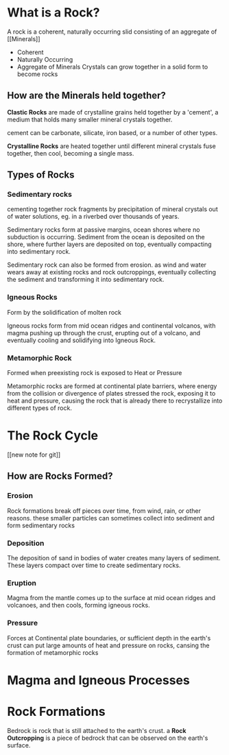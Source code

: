 # What is a Rock?
A rock is a coherent, naturally occurring slid consisting of an aggregate of [[Minerals]]
- Coherent
- Naturally Occurring
- Aggregate of Minerals
Crystals can grow together in a solid form to become rocks

## How are the Minerals held together?
**Clastic Rocks** are made of crystalline grains held together by a 'cement', a medium that holds many smaller mineral crystals together.

cement can be carbonate, silicate, iron based, or a number of other types.

**Crystalline Rocks** are heated together until different mineral crystals fuse together, then cool, becoming a single mass.
## Types of Rocks
### Sedimentary rocks
cementing together rock fragments by precipitation of mineral crystals out of water solutions, eg. in a riverbed over thousands of years.

Sedimentary rocks form at passive margins, ocean shores where no subduction is occurring. Sediment from the ocean is deposited on the shore, where further layers are deposited on top, eventually compacting into sedimentary rock.

Sedimentary rock can also be formed from erosion. as wind and water wears away at existing rocks and rock outcroppings, eventually collecting the sediment and transforming it into sedimentary rock. 

### Igneous Rocks
Form by the solidification of molten rock

Igneous rocks form from mid ocean ridges and continental volcanos, with magma pushing up through the crust, erupting out of a volcano, and eventually cooling and solidifying into Igneous Rock. 

### Metamorphic Rock
Formed when preexisting rock is exposed to Heat or Pressure

Metamorphic rocks are formed at continental plate barriers, where energy from the collision or divergence of plates stressed the rock, exposing it to heat and pressure, causing the rock that is already there to recrystallize into different types of rock. 
# The Rock Cycle
[[new note for git]]

## How are Rocks Formed?
### Erosion
Rock formations break off pieces over time, from wind, rain, or other reasons. these smaller particles can sometimes collect into sediment and form sedimentary rocks

### Deposition
The deposition of sand in bodies of water creates many layers of sediment. These layers compact over time to create sedimentary rocks.

### Eruption
Magma from the mantle comes up to the surface at mid ocean ridges and volcanoes, and then cools, forming igneous rocks.

### Pressure
Forces at Continental plate boundaries, or sufficient depth in the earth's crust can put large amounts of heat and pressure on rocks, cansing the formation of metamorphic rocks




# Magma and Igneous Processes

# Rock Formations
Bedrock is rock that is still attached to the earth's crust.
a **Rock Outcropping** is a piece of bedrock that can be observed on the earth's surface.

